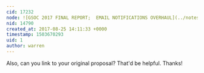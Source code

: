 ```yaml
---
cid: 17232
node: ![GSOC 2017 FINAL REPORT;  EMAIL NOTIFICATIONS OVERHAUL](../notes/stella/08-24-2017/gsoc-2017-final-report)
nid: 14790
created_at: 2017-08-25 14:11:33 +0000
timestamp: 1503670293
uid: 1
author: warren
---
```


Also, can you link to your original proposal? That'd be helpful. Thanks!